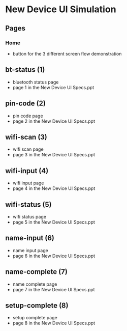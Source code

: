 # New Device UI Simulation

## Pages

### Home
* button for the 3 different screen flow demonstration

## bt-status (1)
* bluetooth status page
* page 1 in the New Device UI Specs.ppt

## pin-code (2)
* pin code page 
* page 2 in the New Device UI Specs.ppt

## wifi-scan (3)
* wifi scan page 
* page 3 in the New Device UI Specs.ppt

## wifi-input (4)
* wifi input page 
* page 4 in the New Device UI Specs.ppt

## wifi-status (5)
* wifi status page 
* page 5 in the New Device UI Specs.ppt

## name-input (6)
* name input page 
* page 6 in the New Device UI Specs.ppt

## name-complete (7)
* name complete page 
* page 7 in the New Device UI Specs.ppt

## setup-complete (8)
* setup complete page 
* page 8 in the New Device UI Specs.ppt

